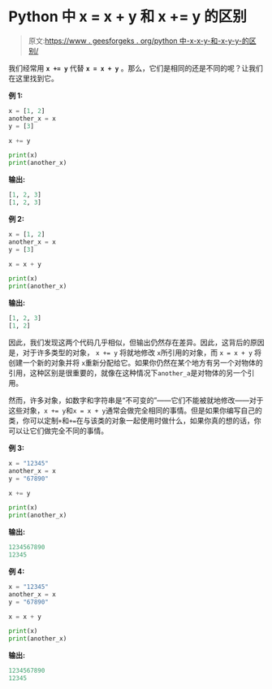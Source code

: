 # Python 中 x = x + y 和 x += y 的区别

> 原文:[https://www . geesforgeks . org/python 中-x-x-y-和-x-y-y-的区别/](https://www.geeksforgeeks.org/difference-between-x-x-y-and-x-y-in-python/)

我们经常用 **`x += y`** 代替 **`x = x + y`** 。那么，它们是相同的还是不同的呢？让我们在这里找到它。

**例 1:**

```py
x = [1, 2]
another_x = x
y = [3]

x += y

print(x)
print(another_x)
```

**输出:**

```py
[1, 2, 3]
[1, 2, 3]
```

**例 2:**

```py
x = [1, 2]
another_x = x
y = [3]

x = x + y

print(x)
print(another_x)
```

**输出:**

```py
[1, 2, 3]
[1, 2]
```

因此，我们发现这两个代码几乎相似，但输出仍然存在差异。因此，这背后的原因是，对于许多类型的对象， `x += y` 将就地修改 `x`所引用的对象，而 `x = x + y` 将创建一个新的对象并将 `x`重新分配给它。如果你仍然在某个地方有另一个对物体的引用，这种区别是很重要的，就像在这种情况下`another_a`是对物体的另一个引用。

然而，许多对象，如数字和字符串是“不可变的”——它们不能被就地修改——对于这些对象，`x += y`和`x = x + y`通常会做完全相同的事情。但是如果你编写自己的类，你可以定制`+`和`+=`在与该类的对象一起使用时做什么，如果你真的想的话，你可以让它们做完全不同的事情。

**例 3:**

```py
x = "12345"
another_x = x
y = "67890"

x += y

print(x)
print(another_x)
```

**输出:**

```py
1234567890
12345
```

**例 4:**

```py
x = "12345"
another_x = x
y = "67890"

x = x + y

print(x)
print(another_x)
```

**输出:**

```py
1234567890
12345
```